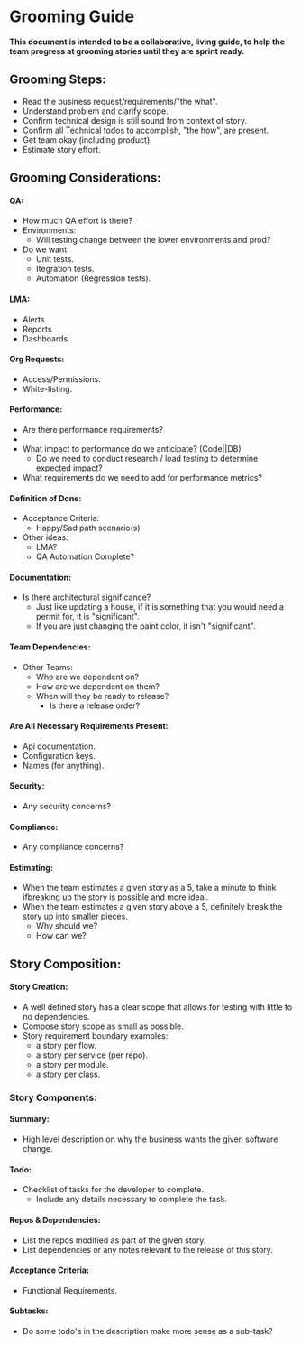 # Grooming Guide
**This document is intended to be a collaborative, living guide, to help the team progress at grooming stories until they are sprint ready.**

## Grooming Steps: 
- Read the business request/requirements/"the what".
- Understand problem and clarify scope.
- Confirm technical design is still sound from context of story.
- Confirm all Technical todos to accomplish, "the how", are present.
- Get team okay (including product).
- Estimate story effort.

## Grooming Considerations:
#### QA:
- How much QA effort is there?
- Environments:
    - Will testing change between the lower environments and prod?
- Do we want:
    - Unit tests.
    - Itegration tests.
    - Automation (Regression tests).

#### LMA:
- Alerts
- Reports
- Dashboards

#### Org Requests:
- Access/Permissions.
- White-listing.

#### Performance:
- Are there performance requirements?
- 
- What impact to performance do we anticipate? (Code||DB)
    - Do we need to conduct research / load testing to determine expected impact?
- What requirements do we need to add for performance metrics?

#### Definition of Done:
- Acceptance Criteria:
    - Happy/Sad path scenario(s)
- Other ideas:
    - LMA?
    - QA Automation Complete?

#### Documentation:
- Is there architectural significance?
    - Just like updating a house, if it is something that you would need a permit for, it is "significant".
    - If you are just changing the paint color, it isn't "significant".

#### Team Dependencies:
- Other Teams:
    - Who are we dependent on?
    - How are we dependent on them?
    - When will they be ready to release?
        - Is there a release order?

#### Are All Necessary Requirements Present:
- Api documentation.
- Configuration keys.
- Names (for anything).

#### Security:
- Any security concerns?

#### Compliance:
- Any compliance concerns?

#### Estimating:
- When the team estimates a given story as a 5, take a minute to think ifbreaking up the story is possible and more ideal.
- When the team estimates a given story above a 5, definitely break the story up into smaller pieces.
    - Why should we?  
    - How can we?



## Story Composition:
#### Story Creation:
- A well defined story has a clear scope that allows for testing with little to no dependencies.
- Compose story scope as small as possible.
- Story requirement boundary examples:
    - a story per flow.
    - a story per service (per repo).
    - a story per module.
    - a story per class.



### Story Components:
#### Summary:
- High level description on why the business wants the given software change.

#### Todo:
- Checklist of tasks for the developer to complete.
    - Include any details necessary to complete the task.

#### Repos & Dependencies:
- List the repos modified as part of the given story.
- List dependencies or any notes relevant to the release of this story.

#### Acceptance Criteria:
- Functional Requirements.

#### Subtasks:
- Do some todo's in the description make more sense as a sub-task?